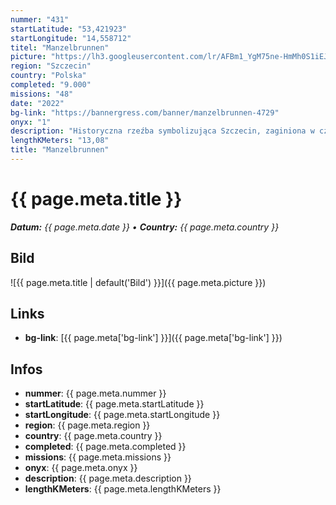 ```yaml
---
nummer: "431"
startLatitude: "53,421923"
startLongitude: "14,558712"
titel: "Manzelbrunnen"
picture: "https://lh3.googleusercontent.com/lr/AFBm1_YgM75ne-HmMh0S1iEJIPslO3GUAvAuQ4tyZrEM2cvzcPZWvcMxHjd1jcKPESqBGBr-my7lNoZeB6sqBymkMuKLony43qaQt9GHdhQ39FqexmSC8eiF_eJZKLFMyuivHQ-49w5WoE2opdXc_EOppIRTiZ_r13oNKqKS7XbUMquJWaB0ceZR7KgVknNb8WFwvBYQ4rUTkDVPuwK5zUVX8tDJtOXQbIPiiTQNyLxPCFrnxC9KJw1zTItwk6szJxYv5HAat8Rv24jyLqR51z4Sd0F2yhJcvtIcKQtH3TrGjm47EY592x9wRfITgiD3QOZZdUn4lZc6GbxAHjIxvDNk1ssqI3nW8dGuTdrWvPW2pcyOAihuExFWkUs57ls6rLWyE7odTI31hOLLa6-635-goZp7Joe2fNsz3ATLzXM_JIAAloNtZWEz5nyMGf-CEmaHENUwFD3pvqAj8i0fCqOOV81tF1CwhIiGzvwpvVu4a7hhrbhMVKugA80IXTnLujWr0an1hRhS2UKYLV6PDd6bUIIUfm7Na_tRxGvFG_gyooTqfnN1OWIDa1GtsfvrnI5PSl7VEagqULiJNMphOfaGxqVUrjxUz4htGBpLF4Tfw7dZbQyJMO2PoxmuoALqA7L3NbJa6IWKgJhNRKtCPDYeZIjYek2yhFLNNfnXEui9DGckxmyBDQni6MjeiMYGykWJsSyXoAQ0f_D4_qX2PnvoXOyg610uluAUh-NsGl8XeGtEOJmxjo1XJKi-u1cwXN5DXvBjCDkPJcCgnBs8MqI_2FlqK0WBzIC7yRNXgH-w7ZmU5QIhpg2Wt-mudim2UvQoxWXzP7AM44xkz86Fq99gFGitWW5gWXmqhfZApL4qiYmKad4C3GCirwsBDYK-tVPcREKQ8dbv"
region: "Szczecin"
country: "Polska"
completed: "9.000"
missions: "48"
date: "2022"
bg-link: "https://bannergress.com/banner/manzelbrunnen-4729"
onyx: "1"
description: "Historyczna rzeźba symbolizująca Szczecin, zaginiona w czasie 2 Wojny Światowej. Część  2 - wzdłuż Bulwarów."
lengthKMeters: "13,08"
title: "Manzelbrunnen"
---
```


# {{ page.meta.title }}
_**Datum:** {{ page.meta.date }} • **Country:** {{ page.meta.country }}_

## Bild
![{{ page.meta.title | default('Bild') }}]({{ page.meta.picture }})

## Links
- **bg-link**: [{{ page.meta['bg-link'] }}]({{ page.meta['bg-link'] }})

## Infos
- **nummer**: {{ page.meta.nummer }}
- **startLatitude**: {{ page.meta.startLatitude }}
- **startLongitude**: {{ page.meta.startLongitude }}
- **region**: {{ page.meta.region }}
- **country**: {{ page.meta.country }}
- **completed**: {{ page.meta.completed }}
- **missions**: {{ page.meta.missions }}
- **onyx**: {{ page.meta.onyx }}
- **description**: {{ page.meta.description }}
- **lengthKMeters**: {{ page.meta.lengthKMeters }}

